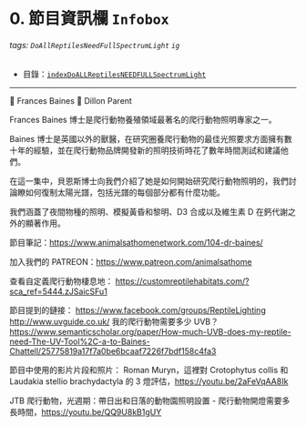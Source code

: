 # 0. 節目資訊欄 `Infobox`
###### tags: `DoAllReptilesNeedFullSpectrumLight` `ig`

- 目錄：[`indexDoALLReptilesNEEDFULLSpectrumLight`](https://hackmd.io/@ZO2MyW0NRDSyMlEjLJzEcA/indexDoALLReptilesNEEDFULLSpectrumLight)
 
---
:older_woman: Frances Baines 
:bearded_person: Dillon Parent

Frances Baines 博士是爬行動物養殖領域最著名的爬行動物照明專家之一。 

Baines 博士是英國以外的獸醫，在研究圈養爬行動物的最佳光照要求方面擁有數十年的經驗，並在爬行動物品牌開發新的照明技術時花了數年時間測試和建議他們。 

在這一集中，貝恩斯博士向我們介紹了她是如何開始研究爬行動物照明的，我們討論瞭如何復制太陽光譜，包括光譜的每個部分都有什麼功能。 

我們涵蓋了夜間物種的照明、模擬黃昏和黎明、D3 合成以及維生素 D 在鈣代謝之外的顯著作用。


節目筆記：https://www.animalsathomenetwork.com/104-dr-baines/

加入我們的 PATREON：https://www.patreon.com/animalsathome

查看自定義爬行動物棲息地： 
https://customreptilehabitats.com/?sca_ref=5444.zJSaicSFu1

節目提到的鏈接：
https://www.facebook.com/groups/ReptileLighting
http://www.uvguide.co.uk/
我的爬行動物需要多少 UVB？ https://www.semanticscholar.org/paper/How-much-UVB-does-my-reptile-need-The-UV-Tool%2C-a-to-Baines-Chattell/25775819a17f7a0be6bcaaf7226f7bdf158c4fa3

節目中使用的影片片段和照片：
Roman Muryn，這裡對 Crotophytus collis 和 Laudakia stellio brachydactyla 的 3 燈評估，https://youtu.be/2aFeVqAA8Ik

JTB 爬行動物，光週期：帶日出和日落的動物園照明設置 - 爬行動物開燈需要多長時間，https://youtu.be/QQ9U8kB1gUY